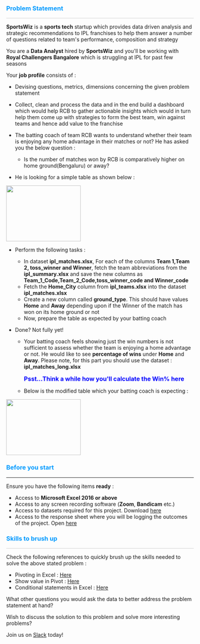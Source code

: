 ### <font color="019aff">Problem Statement</font> 

<hr style="height:1px;border-width:0;color:#cfcfcf;background-color:#cfcfcf">

**SportsWiz** is a **sports tech** startup which provides data driven analysis and strategic recommendations to IPL franchises to help them answer a number of questions related to team's performance, composition and strategy

You are a **Data Analyst** hired by **SportsWiz** and you'll be working with **Royal Challengers Bangalore** which is struggling at IPL for past few seasons

Your **job profile** consists of : 
* Devising questions, metrics, dimensions concerning the given problem statement
* Collect, clean and process the data and in the end build a dashboard which would help RCB to gather actionable insights which would in turn help them come up with strategies to form the best team, win against teams and hence add value to the franchise

* The batting coach of team RCB wants to understand whether their team is enjoying any home advantage in their matches or not? He has asked you the below question : 
  * Is the number of matches won by RCB is comparatively higher on home ground(Bengaluru) or away?
* He is looking for a simple table as shown below : 

<img src="http://drive.google.com/uc?export=view&id=1U8cgJ0ykoREXa-M2PhqtzEfhOUbmS-DH" width="200" height="150"></img>

* Perform the following tasks :  

  * In dataset **ipl_matches.xlsx**, For each of the columns **Team 1,Team 2, toss_winner and Winner**, fetch the team abbreviations from the **ipl_summary.xlsx** and save the new columns as **Team_1_Code,Team_2_Code,toss_winner_code and Winner_code**
  * Fetch the **Home_City** column from **ipl_teams.xlsx** into the dataset **ipl_matches.xlsx**
  * Create a new column called **ground_type**. This should have values **Home** and **Away** depending upon if the Winner of the match has won on its home ground or not
  * Now, prepare the table as expected by your batting coach

* Done? Not fully yet!
  * Your batting coach feels showing just the win numbers is not sufficient to assess whether the team is enjoying a home advantage or not. He would like to see **percentage of wins** under **Home** and **Away**. Please note, for this part you should use the dataset : **ipl_matches_long.xlsx**

    <font size="3" color="blue"><b>Psst...Think a while how you'll calculate the Win% here</b></font>

  * Below is the modified table which your batting coach is expecting :

<img src="http://drive.google.com/uc?export=view&id=1bZgxRB-QbIQC7dPrweYo5BDnygrGpPpQ" width="200" height="150"></img>

### <font color="019aff">Before you start</font> 
---------
Ensure you have the following items **ready** : 
* Access to **Microsoft Excel 2016 or above**
* Access to any screen recording software (**Zoom**, **Bandicam** etc.)
* Access to datasets required for this project. Download [here](https://msklbusinessdata.blob.core.windows.net/learnbooks-data/is-rcb-enjoying-home-advantage-in-ipl/data.zip)
* Access to the response sheet where you will be logging the outcomes of the project. Open [here](https://forms.gle/C1VcGKNx13Tb4A1m7)


### <font color="019aff">Skills to brush up</font> 

<hr style="height:1px;border-width:0;color:#cfcfcf;background-color:#cfcfcf">

Check the following references to quickly brush up the skills needed to solve the above stated problem : 
* Pivoting in Excel : [Here](https://www.youtube.com/watch?v=qu-AK0Hv0b4)
* Show value in Pivot : [Here](https://support.microsoft.com/en-us/office/show-different-calculations-in-pivottable-value-fields-014d2777-baaf-480b-a32b-98431f48bfec)
* Conditional statements in Excel : [Here](https://exceljet.net/excel-functions/excel-if-function)

What other questions you would ask the data to better address the problem statement at hand? 

Wish to discuss the solution to this problem and solve more interesting problems?

Join us on [Slack](https://join.slack.com/t/mentorclass/shared_invite/zt-cridbd9y-FZxvAZo4fqV5l1YRA3C05A) today!


